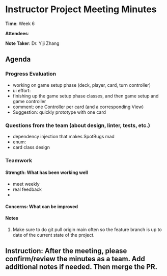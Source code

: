 # Instructor Project Meeting Minutes

**Time**: Week 6

**Attendees**: 

**Note Taker**: Dr. Yiji Zhang


## Agenda

### Progress Evaluation
- working on game setup phase (deck, player, card, turn controller)
- ui effort: 
- finishing up the game setup phase classes, and then game setup and game controller
- comment: one Controller per card (and a corresponding View)
- Suggestion: quickly prototype with one card

### Questions from the team (about design, linter, tests, etc.)
- dependency injection that makes SpotBugs mad 
- enum: 
- card class design


### Teamwork
#### Strength: What has been working well
- meet weekly
- real feedback
- 

#### Concerns: What can be improved



#### Notes
1. Make sure to do git pull origin main often so the feature branch is up to date of the current state of the project.


## Instruction: After the meeting, please confirm/review the minutes as a team. Add additional notes if needed. Then merge the PR.